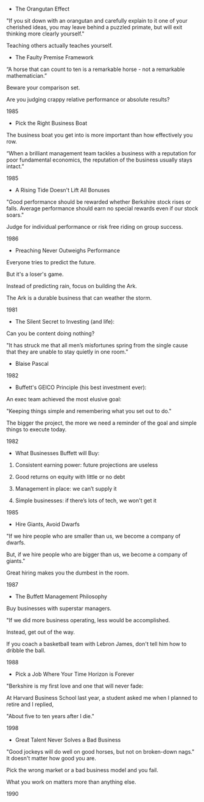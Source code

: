 * The Orangutan Effect

"If you sit down with an orangutan and carefully explain to it one of your cherished ideas, you may leave behind a puzzled primate, but will exit thinking more clearly yourself."

Teaching others actually teaches yourself. 

* The Faulty Premise Framework

“A horse that can count to ten is a remarkable horse - not  a remarkable mathematician.”

Beware your comparison set. 

Are you judging crappy relative performance or absolute results? 

1985

* Pick the Right Business Boat
 
The business boat you get into is more important than how effectively you row.

“When a  brilliant management team tackles a business with a reputation for poor fundamental economics, the reputation of the business usually stays intact.”

1985

* A Rising Tide Doesn't Lift All Bonuses

"Good performance should be rewarded whether Berkshire stock rises or falls. 
Average performance should earn no special rewards even if our stock soars."

Judge for individual performance or risk free riding on group success.

1986

* Preaching Never Outweighs Performance

Everyone tries to predict the future. 

But it's a loser's game. 

Instead of predicting rain, focus on building the Ark.

The Ark is a durable business that can weather the storm.

1981

* The Silent Secret to Investing (and life):

Can you be content doing nothing?

"It has struck me that all men’s misfortunes spring from the single cause that they are unable to stay quietly in one room.”
- Blaise Pascal

1982

* Buffett's GEICO Principle (his best investment ever):

An exec team achieved the most elusive goal:

"Keeping things simple and remembering what you set out to do."

The bigger the project, the more we need a reminder of the goal and simple things to execute today. 

1982

* What Businesses Buffett will Buy:

1) Consistent earning power: future  projections are useless

2) Good returns on equity with little or no debt

3) Management in place: we can’t supply it

4) Simple businesses: if there’s lots of tech, we won't get it

1985

* Hire Giants, Avoid Dwarfs

"If we hire people who are smaller than us, we become a company of dwarfs. 

But, if we hire people who are bigger than us, we become a company of giants."

Great hiring makes you the dumbest in the room.

1987

* The Buffett Management Philosophy

Buy businesses with superstar managers.

"If we did more business operating, less would be accomplished. 

Instead, get out of the way.

If you coach a basketball team with Lebron James, don't tell him how to dribble the ball. 

1988

* Pick a Job Where Your Time Horizon is Forever 

"Berkshire is my first love and one that will never  fade: 

At Harvard Business School last year, a student asked  me when I planned to retire and I replied, 

"About five to ten years after I die."

1998

* Great Talent Never Solves a Bad Business

"Good jockeys will do well on good horses, but not on broken-down nags."
It doesn't matter how good you are.

Pick the wrong market or a bad business model and you fail. 

What you work on matters more than anything else.

1990
